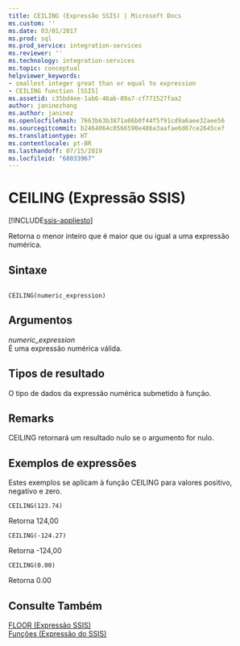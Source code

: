 ```yaml
---
title: CEILING (Expressão SSIS) | Microsoft Docs
ms.custom: ''
ms.date: 03/01/2017
ms.prod: sql
ms.prod_service: integration-services
ms.reviewer: ''
ms.technology: integration-services
ms.topic: conceptual
helpviewer_keywords:
- smallest integer great than or equal to expression
- CEILING function [SSIS]
ms.assetid: c35bd4ee-1ab6-46ab-89a7-cf771527faa2
author: janinezhang
ms.author: janinez
ms.openlocfilehash: 7663b63b3871a06b0f44f5f91cd9a6aee32aee56
ms.sourcegitcommit: b2464064c0566590e486a3aafae6d67ce2645cef
ms.translationtype: HT
ms.contentlocale: pt-BR
ms.lasthandoff: 07/15/2019
ms.locfileid: "68033967"
---
```

# <a name="ceiling-ssis-expression"></a>CEILING (Expressão SSIS)

[!INCLUDE[ssis-appliesto](../../includes/ssis-appliesto-ssvrpluslinux-asdb-asdw-xxx.md)]


  Retorna o menor inteiro que é maior que ou igual a uma expressão numérica.  
  
## <a name="syntax"></a>Sintaxe  
  
```  
  
CEILING(numeric_expression)  
```  
  
## <a name="arguments"></a>Argumentos  
 *numeric_expression*  
 É uma expressão numérica válida.  
  
## <a name="result-types"></a>Tipos de resultado  
 O tipo de dados da expressão numérica submetido à função.  
  
## <a name="remarks"></a>Remarks  
 CEILING retornará um resultado nulo se o argumento for nulo.  
  
## <a name="expression-examples"></a>Exemplos de expressões  
 Estes exemplos se aplicam à função CEILING para valores positivo, negativo e zero.  
  
```  
CEILING(123.74)  
```  
  
 Retorna 124,00  
  
```  
CEILING(-124.27)  
```  
  
 Retorna -124,00  
  
```  
CEILING(0.00)  
```  
  
 Retorna 0.00  
  
## <a name="see-also"></a>Consulte Também  
 [FLOOR &#40;Expressão SSIS&#41;](../../integration-services/expressions/floor-ssis-expression.md)   
 [Funções &#40;Expressão do SSIS&#41;](../../integration-services/expressions/functions-ssis-expression.md)  
  
  
